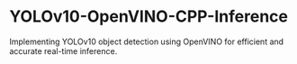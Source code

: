 # YOLOv10-OpenVINO-CPP-Inference
Implementing YOLOv10 object detection using OpenVINO for efficient and accurate real-time inference. 
